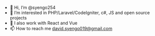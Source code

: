 - 👋 Hi, I’m @syengo254
- 👀 I’m interested in PHP/Laravel/CodeIgniter, c#, JS and open source projects
- 🌱 I also work with React and Vue
- 📫 How to reach me david.syengo019@gmail.com

<!---
syengo254/syengo254 is a ✨ special ✨ repository because its `README.md` (this file) appears on your GitHub profile.
You can click the Preview link to take a look at your changes.
--->
